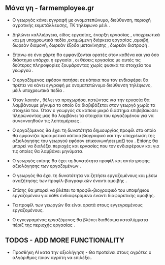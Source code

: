 

## Μάνα γη - farmemployee.gr

* Ο γεωργός κάνει εγγραφή  με ονοματεπώνυμο, διεύθυνση, περιοχή αγροτικής εκμετάλλευσης, ΤΚ τηλέφωνο μέιλ .

* Δηλώνει καλλιέργεια, είδος εργασίας, έναρξη εργασίας , υποχρεωτικά και μη υποχρεωτικά πεδία ,εκτιμώμενη διάρκεια εργασίας ,αμοιβή, δωρεάν διαμονή, δωρεάν έξοδα μετακίνησης , δωρεάν διατροφή .

* Επάνω σε ένα χάρτη θα εμφανίζονται ορατές στον καθένα και για όσο διάστημα υπάρχει η εργασία , οι θέσεις εργασίας με αυτές τις δεύτερες  πληροφορίες ζουμάροντας χωρίς φυσικά τα στοιχεία του γεωργού .

* Ο εργαζόμενος εφόσον πατήσει σε κάποια που τον ενδιαφέρει θα πρέπει να κάνει εγγραφή με ονοματεπώνυμο διεύθυνση τηλέφωνο, μέιλ υποχρεωτικά πεδία .

* Όταν λοιπόν , θέλει να προχωρήσει πατώντας για την εργασία θα λαμβάνουμε μήνυμα το οποίο θα διαβιβάζεται στον γεωργό χωρίς τα στοιχεία του. Όταν ο γεωργός σε κάποιο μικρό διάστημα επιβεβαιώσει πληρώνοντας μας θα λαμβάνει τα στοιχεία του εργαζομένου για να συνεννοηθούν τις λεπτομέρειες .

* Ο εργαζόμενος θα έχει τη δυνατότητα δημιουργίας προφίλ στο οποίο θα εμφανίζει προαιρετικά κάποιο βιογραφικό και την υποχρέωση της αξιολόγησης του γεωργού εφόσον επικοινωνήσει μαζί του . Επίσης θα μπορεί να διαλέξει περιοχές και εργασίες που τον ενδιαφέρουν και για τις οποίες θα λαμβάνει μηνύματα.

* Ο γεωργός επίσης θα έχει τη δυνατότητα προφίλ και αντίστροφης αξιολόγησης των εργαζομένων .

* Ο γεωργός θα έχει τη δυνατότητα να ζητήσει εργαζομένους και μέσω αναζήτησης των προφίλ-βιογραφικών έναντι αμοιβής .

* Επίσης θα μπορεί να βλέπει το προφίλ-βιογραφικό του υποψήφιου εργαζομένου για κάθε ενδιαφερόμενο έναντι διαφορετικής αμοιβής.

* Τα προφίλ των γεωργών θα είναι ορατά στους εγγεγραμένους εργαζομένους.

* Ο εγγεγραμένος εργαζόμενος θα βλέπει διαθέσιμα καταλύμματα πέριξ της περιοχής εργασίας .

## TODOS  - ADD MORE FUNCTIONALITY

* Προσθήκη AI κατα την αξιολήγηση - Θα προτείνει στους αγρότες ο αλγόριθμος ποιον αγρότη να επιλέξει.
